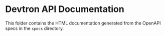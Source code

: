 # Devtron API Documentation

This folder contains the HTML documentation generated from the OpenAPI specs in the `specs` directory.
